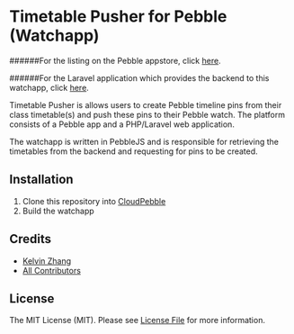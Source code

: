 # Timetable Pusher for Pebble (Watchapp)

######For the listing on the Pebble appstore, click [here](https://apps.getpebble.com/applications/562a89497480835e51000090).

######For the Laravel application which provides the backend to this watchapp, click [here](https://github.com/kz/timetable-pusher-backend).

Timetable Pusher is allows users to create Pebble timeline pins from their class timetable(s) and push these pins to their Pebble watch. The platform consists of a Pebble app and a PHP/Laravel web application.

The watchapp is written in PebbleJS and is responsible for retrieving the timetables from the backend and requesting for pins to be created.

## Installation

1. Clone this repository into [CloudPebble](http://cloudpebble.net/)
2. Build the watchapp

## Credits

- [Kelvin Zhang](https://github.com/kz)
- [All Contributors](link-contributors)

## License

The MIT License (MIT). Please see [License File](LICENSE.md) for more information.
